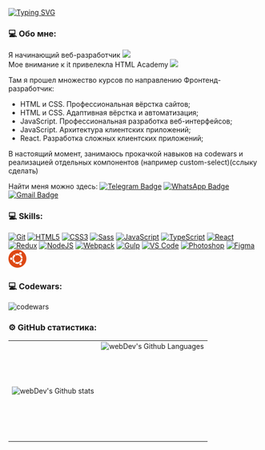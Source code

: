<a href="https://git.io/typing-svg"><img src="https://readme-typing-svg.herokuapp.com?font=Gloria+Hallelujah&size=40&duration=2500&color=319DEBE4&background=F8A0FF00&multiline=true&repeat=false&width=435&height=100&lines=Hello%2C+my+friend.;My+name+is+Albert!" alt="Typing SVG" /></a>
 
### 💻 Обо мне: 
Я начинающий веб-разработчик <img src="https://media.giphy.com/media/WUlplcMpOCEmTGBtBW/giphy.gif" width="36px">  
Мое внимание к it привелекла HTML Academy <img src="https://forum.academy/uploads/default/original/2X/e/e9feb8759502be5d8ce2a4fc5e258db9fd9dc7d1.png" width="120px">  

Там я прошел множество курсов по направлению Фронтенд-разработчик:
- HTML и CSS. Профессиональная вёрстка сайтов;
- HTML и CSS. Адаптивная вёрстка и автоматизация;
- JavaScript. Профессиональная разработка веб-интерфейсов;
- JavaScript. Архитектура клиентских приложений;
- React. Разработка сложных клиентских приложений;

В настоящий момент, занимаюсь прокачкой навыков на codewars и реализацией отдельных компонентов (например custom-select)(сслыку сделать)

Найти меня можно здесь:  [![Telegram Badge](https://img.shields.io/badge/-albertZubov-blue?style=flat&logo=Telegram&logoColor=white)](https://t.me/albert_zubov) [![WhatsApp Badge](https://img.shields.io/badge/-Albert_Zubov-brightgreen?style=flat&logo=WhatsApp&logoColor=white)](https://api.whatsapp.com/send?phone=79202845498) [![Gmail Badge](https://img.shields.io/badge/-Gmail-red?style=flat&logo=Gmail&logoColor=white)](mailto:0.albertzubov@gmail.com)

### 💻 Skills:
<p align="left">
<a href="https://git-scm.com/" target="_blank" rel="noreferrer"><img src="https://raw.githubusercontent.com/danielcranney/readme-generator/main/public/icons/skills/git-colored.svg" width="36" height="36" alt="Git" /></a>
<a href="https://developer.mozilla.org/en-US/docs/Glossary/HTML5" target="_blank" rel="noreferrer"><img src="https://raw.githubusercontent.com/danielcranney/readme-generator/main/public/icons/skills/html5-colored.svg" width="36" height="36" alt="HTML5" /></a>
<a href="https://www.w3.org/TR/CSS/#css" target="_blank" rel="noreferrer"><img src="https://raw.githubusercontent.com/danielcranney/readme-generator/main/public/icons/skills/css3-colored.svg" width="36" height="36" alt="CSS3" /></a>
<a href="https://sass-lang.com/" target="_blank" rel="noreferrer"><img src="https://raw.githubusercontent.com/danielcranney/readme-generator/main/public/icons/skills/sass-colored.svg" width="36" height="36" alt="Sass" /></a>
<a href="https://developer.mozilla.org/en-US/docs/Web/JavaScript" target="_blank" rel="noreferrer"><img src="https://raw.githubusercontent.com/danielcranney/readme-generator/main/public/icons/skills/javascript-colored.svg" width="36" height="36" alt="JavaScript" /></a>
<a href="https://www.typescriptlang.org/" target="_blank" rel="noreferrer"><img src="https://raw.githubusercontent.com/danielcranney/readme-generator/main/public/icons/skills/typescript-colored.svg" width="36" height="36" alt="TypeScript" /></a>
<a href="https://reactjs.org/" target="_blank" rel="noreferrer"><img src="https://raw.githubusercontent.com/danielcranney/readme-generator/main/public/icons/skills/react-colored.svg" width="36" height="36" alt="React" /></a>
<a href="https://redux.js.org/" target="_blank" rel="noreferrer"><img src="https://raw.githubusercontent.com/danielcranney/readme-generator/main/public/icons/skills/redux-colored.svg" width="36" height="36" alt="Redux" /></a>
<a href="https://nodejs.org/en/" target="_blank" rel="noreferrer"><img src="https://raw.githubusercontent.com/danielcranney/readme-generator/main/public/icons/skills/nodejs-colored.svg" width="36" height="36" alt="NodeJS" /></a> 
<a href="https://webpack.js.org/" target="_blank" rel="noreferrer"><img src="https://raw.githubusercontent.com/danielcranney/readme-generator/main/public/icons/skills/webpack-colored.svg" width="36" height="36" alt="Webpack" /></a>
<a href="https://gulpjs.com/" target="_blank" rel="noreferrer"><img title="Gulp" alt="Gulp" width="36px" src="https://cdn.iconscout.com/icon/free/png-512/free-gulp-226000.png?f=avif&w=256" alt="Gulp"/></a>
<a href="https://code.visualstudio.com/" target="_blank" rel="noreferrer"><img title="VS Code" alt="VS Code" width="36px" src="https://img.icons8.com/?size=512&id=0OQR1FYCuA9f&format=svg" alt="VS Code"/></a>
<a href="https://www.adobe.com/uk/products/photoshop.html" target="_blank" rel="noreferrer"><img src="https://raw.githubusercontent.com/danielcranney/readme-generator/main/public/icons/skills/photoshop-colored.svg" width="36" height="36" alt="Photoshop" /></a>
<a href="https://www.figma.com/" target="_blank" rel="noreferrer"><img src="https://raw.githubusercontent.com/danielcranney/readme-generator/main/public/icons/skills/figma-colored.svg" width="36" height="36" alt="Figma" /></a>
<a href="https://ubuntu.com/" target="_blank" rel="noreferrer"><img title="Ubuntu" alt="Ubuntu" width="36px" src="https://raw.githubusercontent.com/github/explore/master/topics/ubuntu/ubuntu.png" alt="Ubunta"/></a>
</p>

### 💻 Codewars:

![codewars](https://www.codewars.com/users/albertZubov/badges/large)

### ⚙️ GitHub статистика:

<table>
  <tr>
    <td>
      <img align="left" src="http://github-readme-streak-stats.herokuapp.com?user=albertZubov&theme=dark&background=000000" alt="webDev's Github stats" />
    </td>
    <td>
      <img height="195px" align="right" alt="webDev's Github Languages" src="https://github-readme-stats-sigma-five.vercel.app/api/top-langs/?username=albertZubov&layout=compact&theme=vision-friendly-dark" />
    </td>
  </tr>
</table>

